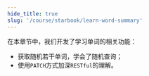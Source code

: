 ```yaml
---
hide_title: true
slug: '/course/starbook/learn-word-summary'
---
```

在本章节中，我们开发了学习单词的相关功能：
 - 获取随机若干单词，学会了随机查询；
 - 使用`PATCH`方式加深`RESTful`的理解。